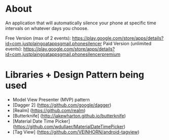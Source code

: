 # About
An application that will automatically silence your phone at specific time intervals on whatever days you choose.

Free Version (max of 2 events): https://play.google.com/store/apps/details?id=com.justplaingoatappsgmail.phonesilencer
Paid Version (unlimited events): https://play.google.com/store/apps/details?id=com.justplaingoatappsgmail.phonesilencerpremium

# Libraries + Design Pattern being used
* Model View Presenter (MVP) pattern
* [Dagger 2] (https://github.com/google/dagger)
* [Realm] (https://github.com/realm)
* [Butterknife] (http://jakewharton.github.io/butterknife)
* [Material Date Time Picker] (https://github.com/wdullaer/MaterialDateTimePicker)
* [Tag View] (https://github.com/VEINHORN/android-tagview)
